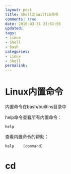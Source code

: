 ```yaml
---
layout: post
title: Shell之builtin命令
comments: true
date: 2016-03-31 21:51:03
updated:
tags:
- Linux
- Shell
- Bash
categories:
- Linux
- Shell
permalink:
---
```


# Linux内置命令

内置命令在bash/builtins目录中

help命令查看所有内置命令：

    help

查看内置命令的帮助：

    help    [command]

# cd
